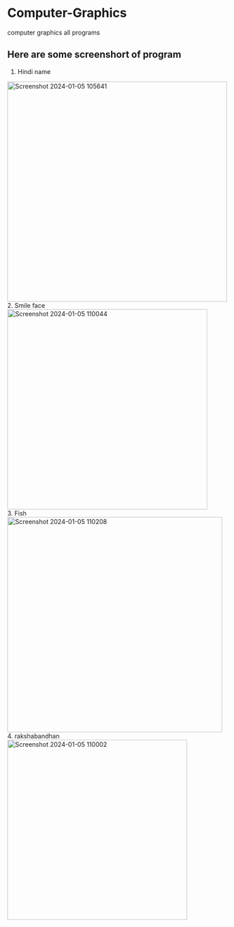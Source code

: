 # Computer-Graphics
computer graphics all programs

## Here are some screenshort of program 
1. Hindi name 
<img width="500" alt="Screenshot 2024-01-05 105641" src="https://github.com/ambresh20/Computer-Graphics/assets/90375507/7e7e83ef-6cb0-4f02-a18e-a8df68fdbd95">

<br>
2. Smile face
<img width="455" alt="Screenshot 2024-01-05 110044" src="https://github.com/ambresh20/Computer-Graphics/assets/90375507/6b691895-cf16-42c7-90ec-8366ee780a58">

<br>
3. Fish
  <img width="489" alt="Screenshot 2024-01-05 110208" src="https://github.com/ambresh20/Computer-Graphics/assets/90375507/d56bf091-2bfe-476f-a4d0-3f9b73f4cd6d">

<br>
4. rakshabandhan
   
<img width="409" alt="Screenshot 2024-01-05 110002" src="https://github.com/ambresh20/Computer-Graphics/assets/90375507/1c102b17-eccd-4aef-96f8-a9d98936d217">





